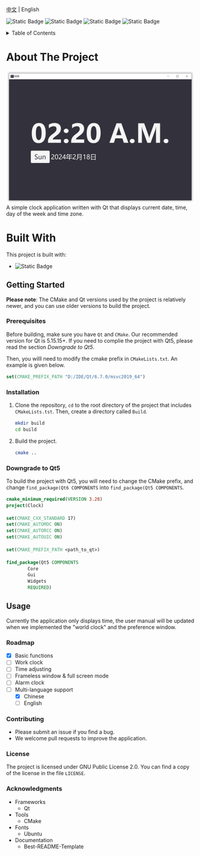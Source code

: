 [中文](../zh-cn/readme.md) | English

![Static Badge](https://img.shields.io/badge/Qt-6.7.0-green?style=plastic&logo=qt)
![Static Badge](https://img.shields.io/badge/CMake-3.28-yellow?style=plastic&logo=cmake)
![Static Badge](https://img.shields.io/badge/License-GPL%202.0-blue?style=plastic)
![Static Badge](https://img.shields.io/badge/Made%20with-Love-red?style=plastic)

<details>
  <summary>Table of Contents</summary>
  <ol>
    <li>
      <a href="#about-the-project">About The Project</a>
      <ul>
        <li><a href="#built-with">Built With</a></li>
      </ul>
    </li>
    <li>
      <a href="#getting-started">Getting Started</a>
      <ul>
        <li><a href="#prerequisites">Prerequisites</a></li>
        <li><a href="#installation">Installation</a></li>
        <li><a href="#downgrade-to-Qt5">Downgrade to Qt5</a></li>
      </ul>
    </li>
    <li><a href="#usage">Usage</a></li>
    <li><a href="#roadmap">Roadmap</a></li>
    <li><a href="#contributing">Contributing</a></li>
    <li><a href="#license">License</a></li>
    <li><a href="#acknowledgments">Acknowledgments</a></li>
  </ol>
</details>

# About The Project
![](../img/screenshot.png)
A simple clock application written with Qt that displays current date, time, day of the week and time zone.

# Built With
This project is built with: 

- ![Static Badge](https://img.shields.io/badge/Qt-6.7.0-green?style=flat-square&logo=qt)

## Getting Started

**Please note**: The CMake and Qt versions used by the project is relatively newer, and you can use older versions to build the project.

### Prerequisites

Before building, make sure you have `Qt` and `CMake`. Our recommended version for Qt is 5.15.15+. If you need to complie the project with Qt5, please read the section _Downgrade to Qt5_.

Then, you willl need to modify the cmake prefix in `CMakeLists.txt`. An example is given below.

  ```cmake
  set(CMAKE_PREFIX_PATH "D:/IDE/Qt/6.7.0/msvc2019_64")
  ```

### Installation

1. Clone the repository, `cd` to the root directory of the project that includes `CMakeLists.tst`. Then, create a directory called `Build`.

   ```sh
   mkdir build
   cd build
   ```
2. Build the project.
   ```sh
   cmake ..
   ```

### Downgrade to Qt5

To build the project with Qt5, you will need to change the CMake prefix, and change `find_package(Qt6 COMPONENTS` into `find_package(Qt5 COMPONENTS`.

```cmake
cmake_minimum_required(VERSION 3.28)
project(Clock)

set(CMAKE_CXX_STANDARD 17)
set(CMAKE_AUTOMOC ON)
set(CMAKE_AUTORCC ON)
set(CMAKE_AUTOUIC ON)

set(CMAKE_PREFIX_PATH <path_to_qt>)

find_package(Qt5 COMPONENTS
        Core
        Gui
        Widgets
        REQUIRED)
```

## Usage

Currently the application only displays time, the user manual will be updated when we implemented the "world clock" and the preference window.

### Roadmap
- [x] Basic functions
- [ ] Work clock
- [ ] Time adjusting
- [ ] Frameless window & full screen mode
- [ ] Alarm clock
- [ ] Multi-language support
    - [x] Chinese
    - [ ] English

### Contributing
- Please submit an issue if you find a bug.
- We welcome pull requests to improve the application.

### License

The project is licensed under GNU Public License 2.0. You can find a copy of the license in the file `LICENSE`.

### Acknowledgments

- Frameworks
    - Qt
- Tools
    - CMake
- Fonts
    - Ubuntu
- Documentation
  - Best-README-Template